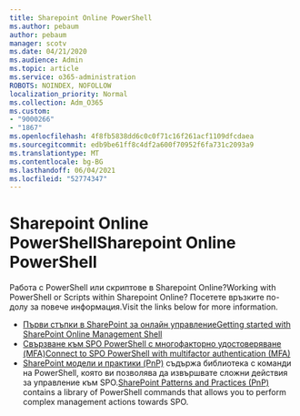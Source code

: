```yaml
---
title: Sharepoint Online PowerShell
ms.author: pebaum
author: pebaum
manager: scotv
ms.date: 04/21/2020
ms.audience: Admin
ms.topic: article
ms.service: o365-administration
ROBOTS: NOINDEX, NOFOLLOW
localization_priority: Normal
ms.collection: Adm_O365
ms.custom:
- "9000266"
- "1867"
ms.openlocfilehash: 4f8fb5838dd6c0c0f71c16f261acf1109dfcdaea
ms.sourcegitcommit: edb9be61ff8c4df2a600f70952f6fa731c2093a9
ms.translationtype: MT
ms.contentlocale: bg-BG
ms.lasthandoff: 06/04/2021
ms.locfileid: "52774347"
---
```

# <a name="sharepoint-online-powershell"></a><span data-ttu-id="1ac85-102">Sharepoint Online PowerShell</span><span class="sxs-lookup"><span data-stu-id="1ac85-102">Sharepoint Online PowerShell</span></span>

<span data-ttu-id="1ac85-103">Работа с PowerShell или скриптове в Sharepoint Online?</span><span class="sxs-lookup"><span data-stu-id="1ac85-103">Working with PowerShell or Scripts within Sharepoint Online?</span></span> <span data-ttu-id="1ac85-104">Посетете връзките по-долу за повече информация.</span><span class="sxs-lookup"><span data-stu-id="1ac85-104">Visit the links below for more information.</span></span>
- [<span data-ttu-id="1ac85-105">Първи стъпки в SharePoint за онлайн управление</span><span class="sxs-lookup"><span data-stu-id="1ac85-105">Getting started with SharePoint Online Management Shell</span></span>](/powershell/sharepoint/sharepoint-online/connect-sharepoint-online?view=sharepoint-ps)
- [<span data-ttu-id="1ac85-106">Свързване към SPO PowerShell с многофакторно удостоверяване (MFA)</span><span class="sxs-lookup"><span data-stu-id="1ac85-106">Connect to SPO PowerShell with multifactor authentication (MFA)</span></span>](/powershell/sharepoint/sharepoint-online/connect-sharepoint-online?view=sharepoint-ps#to-connect-with-multifactor-authentication-mfa)
- <span data-ttu-id="1ac85-107">[SharePoint модели и практики (PnP)](/powershell/sharepoint/sharepoint-pnp/sharepoint-pnp-cmdlets?view=sharepoint-ps) съдържа библиотека с команди на PowerShell, която ви позволява да извършвате сложни действия за управление към SPO.</span><span class="sxs-lookup"><span data-stu-id="1ac85-107">[SharePoint Patterns and Practices (PnP)](/powershell/sharepoint/sharepoint-pnp/sharepoint-pnp-cmdlets?view=sharepoint-ps) contains a library of PowerShell commands that allows you to perform complex management actions towards SPO.</span></span>